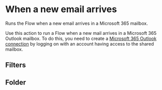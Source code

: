 # When a new email arrives

Runs the Flow when a new email arrives in a Microsoft 365 mailbox.

Use this action to run a Flow when a new mail arrives in a Microsoft 365 Outlook mailbox. To do this, you need to create a [Microsoft 365 Outlook connection](./outlook-connection.md) by logging on with an account having access to the shared mailbox.

## Filters

## Folder
